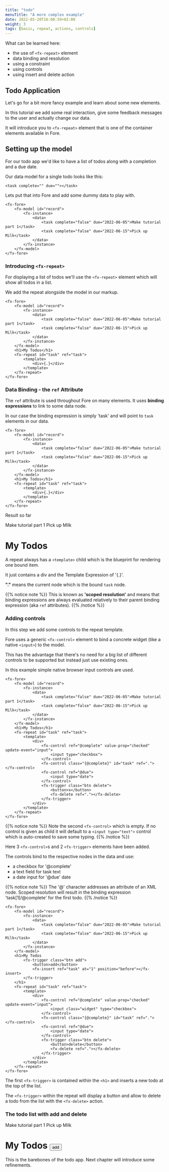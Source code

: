 ```yaml
---
title: "todo"
menuTitle: "A more complex example"
date: 2022-05-20T16:08:59+02:00
weight: 3
tags: [basic, repeat, actions, controls]
---
```


What can be learned here:
* the use of `<fx-repeat>` element
* data binding and resolution
* using a constraint
* using controls
* using insert and delete action

## Todo Application

Let's go for a bit more fancy example and learn about some new elements.

In this tutorial we add some real interaction, give some feedback
messages to the user and actually change our data.

It will introduce you to `<fx-repeat>` element that is one of the container
elements available in Fore.

## Setting up the model

For our todo app we'd like to have a list of todos along with a completion 
and a due date.

Our data model for a single todo looks like this:

```
<task complete="" due=""></task>
```

Lets put that into Fore and add some dummy data to play with.

```
<fx-fore>
    <fx-model id="record">
        <fx-instance>
            <data>
                <task complete="false" due="2022-06-05">Make tutorial part 1</task>
                <task complete="false" due="2022-06-15">Pick up Milk</task>
            </data>
        </fx-instance>
    </fx-model>
</fx-fore>
```

### Introducing `<fx-repeat>`

For displaying a list of todos we'll use the `<fx-repeat>` element
which will show all todos in a list.

We add the repeat alongside the model in our markup.

```
<fx-fore>
    <fx-model id="record">
        <fx-instance>
            <data>
                <task complete="false" due="2022-06-05">Make tutorial part 1</task>
                <task complete="false" due="2022-06-15">Pick up Milk</task>
            </data>
        </fx-instance>
    </fx-model>
    <h1>My Todos</h1>
    <fx-repeat id="task" ref="task">
        <template>
            <div>{.}</div>
        </template>
    </fx-repeat>
</fx-fore>
```

### Data Binding - the `ref` Attribute

The `ref` attribute is used throughout Fore on many elements. It uses
**binding expressions** to link to some data node.

In our case the binding expression is simply 'task' and will point to `task` elements
in our data.

```
<fx-fore>
    <fx-model id="record">
        <fx-instance>
            <data>
                <task complete="false" due="2022-06-05">Make tutorial part 1</task>
                <task complete="false" due="2022-06-15">Pick up Milk</task>
            </data>
        </fx-instance>
    </fx-model>
    <h1>My Todos</h1>
    <fx-repeat id="task" ref="task">
        <template>
            <div>{.}</div>
        </template>
    </fx-repeat>
</fx-fore>
```

Result so far

<fx-fore>
    <fx-model id="record">
        <fx-instance>
            <data>
                <task complete="false" due="2022-06-05">Make tutorial part 1</task>
                <task complete="false" due="2022-06-15">Pick up Milk</task>
            </data>
        </fx-instance>
    </fx-model>
    <h1>My Todos</h1>
    <fx-repeat id="task" ref="task">
        <template>
            <div>{.}</div>
        </template>
    </fx-repeat>
</fx-fore>


A repeat always has a `<template>` child which is the blueprint for rendering
one bound item.

It just contains a div and the Template Expression of '{.}'.

**"."** means the current node which is the bound `task` node.

{{% notice note %}}
This is known as **'scoped resolution'** and means that binding expressions
are always evaluated relatively to their parent binding expression (aka `ref` attributes).
{{% /notice %}}

### Adding controls

In this step we add some controls to the repeat template.

Fore uses a generic `<fx-control>` element to bind a concrete widget (like a native `<input>`) 
to the model.

This has the advantage that there's no need for a big list of different controls
to be supported but instead just use existing ones. 

In this example simple native browser input controls are used.

```
<fx-fore>
    <fx-model id="record">
        <fx-instance>
            <data>
                <task complete="false" due="2022-06-05">Make tutorial part 1</task>
                <task complete="false" due="2022-06-15">Pick up Milk</task>
            </data>
        </fx-instance>
    </fx-model>
    <h1>My Todos</h1>
    <fx-repeat id="task" ref="task">
        <template>
            <div>
                <fx-control ref="@complete" value-prop="checked" update-event="input">
                    <input type="checkbox">
                </fx-control>
                <fx-control class="{@complete}" id="task" ref="."></fx-control>
                <fx-control ref="@due">
                    <input type="date">
                </fx-control>
                <fx-trigger class="btn delete">
                    <button>x</button>
                    <fx-delete ref="."></fx-delete>
                </fx-trigger>
            </div>
        </template>
    </fx-repeat>
</fx-fore>
```

{{% notice note %}}
Note the second `<fx-control>` which is empty. If no control
is given as child it will default to a `<input type="text">` control which is
auto-created to save some typing.
{{% /notice %}}

Here 3 `<fx-control>`s  and 2 `<fx-trigger>` elements have been added.

The controls bind to the respective nodes in the data and use:
* a checkbox  for '@complete'
* a text field for task text
* a date input for '@due' date

{{% notice note %}}
The '@' character addresses an attribute of an XML node. Scoped resolution
will result in the binding expression 'task[1]/@complete' for the first todo.
{{% /notice %}}

```
<fx-fore>
    <fx-model id="record">
        <fx-instance>
            <data>
                <task complete="false" due="2022-06-05">Make tutorial part 1</task>
                <task complete="false" due="2022-06-15">Pick up Milk</task>
            </data>
        </fx-instance>
    </fx-model>
    <h1>My Todos
        <fx-trigger class="btn add">
            <button>add</button>
            <fx-insert ref="task" at="1" position="before"></fx-insert>
        </fx-trigger>
    </h1>
    <fx-repeat id="task" ref="task">
        <template>
            <div>
                <fx-control ref="@complete" value-prop="checked" update-event="input">
                    <input class="widget" type="checkbox">
                </fx-control>
                <fx-control class="{@complete}" id="task" ref="."></fx-control>
                <fx-control ref="@due">
                    <input type="date">
                </fx-control>
                <fx-trigger class="btn delete">
                    <button>delete</button>
                    <fx-delete ref="."></fx-delete>
                </fx-trigger>
            </div>
        </template>
    </fx-repeat>
</fx-fore>
```

The first `<fx-trigger>` is contained within the `<h1>` and inserts
a new todo at the top of the list.

The `<fx-trigger>` within the repeat will display a button and allow to delete a todo from the list
with the `<fx-delete>` action.

### The todo list with add and delete

<fx-fore id="todo">
    <fx-model id="record">
        <fx-instance>
            <data>
                <task complete="false" due="2022-06-05">Make tutorial part 1</task>
                <task complete="false" due="2022-06-15">Pick up Milk</task>
            </data>
        </fx-instance>
    </fx-model>
    <h1>My Todos
        <fx-trigger class="btn add">
            <button>add</button>
            <fx-insert ref="task" at="1" position="before"></fx-insert>
        </fx-trigger>
    </h1>
    <fx-repeat id="task" ref="task">
        <template>
            <div>
                <fx-control ref="@complete" value-prop="checked" update-event="input">
                    <input class="widget" type="checkbox">
                </fx-control>
                <fx-control class="{@complete}" id="task" ref="."></fx-control>
                <fx-control ref="@due">
                    <input type="date">
                </fx-control>
                <fx-trigger class="btn delete">
                    <button>delete</button>
                    <fx-delete ref="."></fx-delete>
                </fx-trigger>
            </div>
        </template>
    </fx-repeat>
</fx-fore>

This is the barebones of the todo app.
Next chapter will introduce some refinements.

